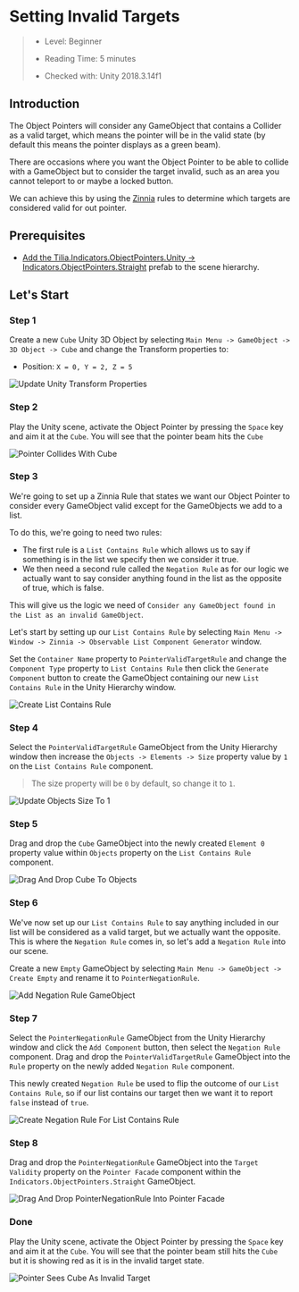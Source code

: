# Setting Invalid Targets

> * Level: Beginner
>
> * Reading Time: 5 minutes
>
> * Checked with: Unity 2018.3.14f1

## Introduction

The Object Pointers will consider any GameObject that contains a Collider as a valid target, which means the pointer will be in the valid state (by default this means the pointer displays as a green beam).

There are occasions where you want the Object Pointer to be able to collide with a GameObject but to consider the target invalid, such as an area you cannot teleport to or maybe a locked button.

We can achieve this by using the [Zinnia] rules to determine which targets are considered valid for out pointer.

## Prerequisites

* [Add the Tilia.Indicators.ObjectPointers.Unity -> Indicators.ObjectPointers.Straight] prefab to the scene hierarchy.

## Let's Start

### Step 1

Create a new `Cube` Unity 3D Object by selecting `Main Menu -> GameObject -> 3D Object -> Cube` and change the Transform properties to:

* Position: `X = 0, Y = 2, Z = 5`

![Update Unity Transform Properties](assets/images/UpdateUnityTransformProperties.png)

### Step 2

Play the Unity scene, activate the Object Pointer by pressing the `Space` key and aim it at the `Cube`. You will see that the pointer beam hits the `Cube`

![Pointer Collides With Cube](assets/images/PointerCollidesWithCube.png)

### Step 3

We're going to set up a Zinnia Rule that states we want our Object Pointer to consider every GameObject valid except for the GameObjects we add to a list.

To do this, we're going to need two rules:

* The first rule is a `List Contains Rule` which allows us to say if something is in the list we specify then we consider it true.
* We then need a second rule called the `Negation Rule` as for our logic we actually want to say consider anything found in the list as the opposite of true, which is false.

This will give us the logic we need of `Consider any GameObject found in the List as an invalid GameObject`.

Let's start by setting up our `List Contains Rule` by selecting `Main Menu -> Window -> Zinnia -> Observable List Component Generator` window.

Set the `Container Name` property to `PointerValidTargetRule` and change the `Component Type` property to `List Contains Rule` then click the `Generate Component` button to create the GameObject containing our new `List Contains Rule` in the Unity Hierarchy window.

![Create List Contains Rule](assets/images/CreateListContainsRule.png)

### Step 4

Select the `PointerValidTargetRule` GameObject from the Unity Hierarchy window then increase the `Objects -> Elements -> Size` property value by `1` on the `List Contains Rule` component.

> The size property will be `0` by default, so change it to `1`.

![Update Objects Size To 1](assets/images/UpdateObjectsSizeTo1.png)

### Step 5

Drag and drop the `Cube` GameObject into the newly created `Element 0` property value within `Objects` property on the `List Contains Rule` component.

![Drag And Drop Cube To Objects](assets/images/DragAndDropCubeToObjects.png)

### Step 6

We've now set up our `List Contains Rule` to say anything included in our list will be considered as a valid target, but we actually want the opposite. This is where the `Negation Rule` comes in, so let's add a `Negation Rule` into our scene.

Create a new `Empty` GameObject by selecting `Main Menu -> GameObject -> Create Empty` and rename it to `PointerNegationRule`.

![Add Negation Rule GameObject](assets/images/AddNegationRuleGameObject.png)

### Step 7

Select the `PointerNegationRule` GameObject from the Unity Hierarchy window and click the `Add Component` button, then select the `Negation Rule` component. Drag and drop the `PointerValidTargetRule` GameObject into the `Rule` property on the newly added `Negation Rule` component.

This newly created `Negation Rule` be used to flip the outcome of our `List Contains Rule`, so if our list contains our target then we want it to report `false` instead of `true`.

![Create Negation Rule For List Contains Rule](assets/images/CreateNegationRuleForListContainsRule.png)

### Step 8

Drag and drop the `PointerNegationRule` GameObject into the `Target Validity` property on the `Pointer Facade` component within the `Indicators.ObjectPointers.Straight` GameObject.

![Drag And Drop PointerNegationRule Into Pointer Facade](assets/images/DragAndDropPointerNegationRuleIntoPointerFacade.png)

### Done

Play the Unity scene, activate the Object Pointer by pressing the `Space` key and aim it at the `Cube`. You will see that the pointer beam still hits the `Cube` but it is showing red as it is in the invalid target state.

![Pointer Sees Cube As Invalid Target](assets/images/PointerSeesCubeAsInvalidTarget.png)

[Zinnia]: https://github.com/ExtendRealityLtd/Zinnia.Unity
[Add the Tilia.Indicators.ObjectPointers.Unity -> Indicators.ObjectPointers.Straight]: ../AddingAStraightPointer/README.md